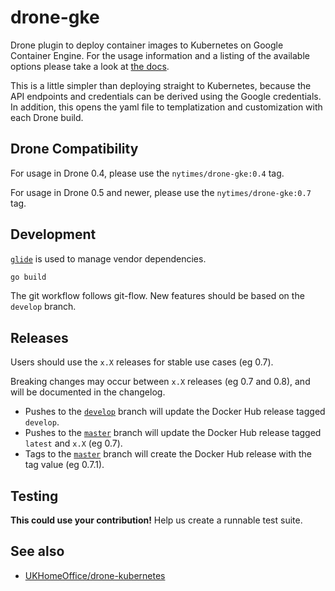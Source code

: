 # drone-gke

Drone plugin to deploy container images to Kubernetes on Google Container Engine.
For the usage information and a listing of the available options please take a look at [the docs](DOCS.md).

This is a little simpler than deploying straight to Kubernetes, because the API endpoints and credentials can be derived using the Google credentials.
In addition, this opens the yaml file to templatization and customization with each Drone build.

## Drone Compatibility

For usage in Drone 0.4, please use the `nytimes/drone-gke:0.4` tag.

For usage in Drone 0.5 and newer, please use the `nytimes/drone-gke:0.7` tag.

## Development

[`glide`](https://github.com/Masterminds/glide) is used to manage vendor dependencies.

```bash
go build
```

The git workflow follows git-flow. New features should be based on the `develop` branch.

## Releases

Users should use the `x.X` releases for stable use cases (eg 0.7).

Breaking changes may occur between `x.X` releases (eg 0.7 and 0.8), and will be documented in the changelog.

- Pushes to the [`develop`](https://github.com/NYTimes/drone-gke/tree/develop) branch will update the Docker Hub release tagged `develop`.
- Pushes to the [`master`](https://github.com/NYTimes/drone-gke/tree/master) branch will update the Docker Hub release tagged `latest` and `x.X` (eg 0.7).
- Tags to the [`master`](https://github.com/NYTimes/drone-gke/tree/master) branch will create the Docker Hub release with the tag value (eg 0.7.1).

## Testing

**This could use your contribution!**
Help us create a runnable test suite.

## See also

* [UKHomeOffice/drone-kubernetes](https://github.com/UKHomeOffice/drone-kubernetes)
